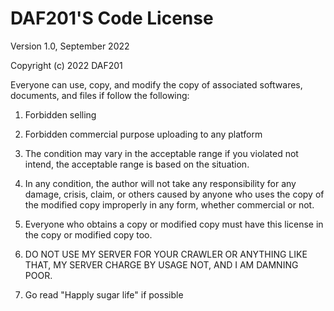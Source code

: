 # DAF201'S Code License

Version 1.0, September 2022

Copyright (c) 2022 DAF201

Everyone can use, copy, and modify the copy of associated softwares, documents, and files if follow the following:

1. Forbidden selling

2. Forbidden commercial purpose uploading to any platform

3. The condition may vary in the acceptable range if you violated not intend, the acceptable range is based on the situation.

4. In any condition, the author will not take any responsibility for any damage, crisis, claim, or others caused by anyone who uses the copy of the modified copy improperly in any form, whether commercial or not.

5. Everyone who obtains a copy or modified copy must have this license in the copy or modified copy too.

6. DO NOT USE MY SERVER FOR YOUR CRAWLER OR ANYTHING LIKE THAT, MY SERVER CHARGE BY USAGE NOT, AND I AM DAMNING POOR.

7. Go read "Happly sugar life" if possible
